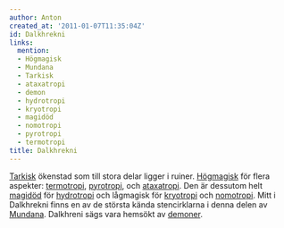 ```yaml
---
author: Anton
created_at: '2011-01-07T11:35:04Z'
id: Dalkhrekni
links:
  mention:
  - Högmagisk
  - Mundana
  - Tarkisk
  - ataxatropi
  - demon
  - hydrotropi
  - kryotropi
  - magidöd
  - nomotropi
  - pyrotropi
  - termotropi
title: Dalkhrekni
---
```


[Tarkisk] ökenstad som till stora delar ligger i ruiner. [Högmagisk] för flera aspekter:
[termotropi], [pyrotropi], och [ataxatropi]. Den är dessutom helt [magidöd] för [hydrotropi] och
lågmagisk för [kryotropi] och [nomotropi]. Mitt i Dalkhrekni finns en av de största kända
stencirklarna i denna delen av [Mundana]. Dalkhreni sägs vara hemsökt av [demoner].

  [Tarkisk]: Tarkisk
  [Högmagisk]: Högmagisk
  [termotropi]: termotropi
  [pyrotropi]: pyrotropi
  [ataxatropi]: ataxatropi
  [magidöd]: magidöd
  [hydrotropi]: hydrotropi
  [kryotropi]: kryotropi
  [nomotropi]: nomotropi
  [Mundana]: Mundana
  [demoner]: demon
